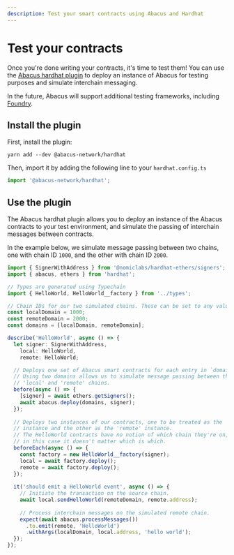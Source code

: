 ```yaml
---
description: Test your smart contracts using Abacus and Hardhat
---
```


# Test your contracts

Once you're done writing your contracts, it's time to test them! You can use the [Abacus hardhat plugin](https://www.npmjs.com/package/@abacus-network/hardhat) to deploy an instance of Abacus for testing purposes and simulate interchain messaging.

In the future, Abacus will support additional testing frameworks, including [Foundry](https://github.com/foundry-rs/foundry).

## Install the plugin&#x20;

First, install the plugin:

```
yarn add --dev @abacus-network/hardhat
```

Then, import it by adding the following line to your `hardhat.config.ts`

```typescript
import '@abacus-network/hardhat';
```

## Use the plugin

The Abacus hardhat plugin allows you to deploy an instance of the Abacus contracts to your test environment, and simulate the passing of interchain messages between contracts.

In the example below, we simulate message passing between two chains, one with chain ID `1000`, and the other with chain ID `2000`.

```typescript
import { SignerWithAddress } from '@nomiclabs/hardhat-ethers/signers';
import { abacus, ethers } from 'hardhat';

// Types are generated using Typechain 
import { HelloWorld, HelloWorld__factory } from '../types';

// Chain IDs for our two simulated chains. These can be set to any value.
const localDomain = 1000;
const remoteDomain = 2000;
const domains = [localDomain, remoteDomain];

describe('HelloWorld', async () => {
  let signer: SignerWithAddress,
    local: HelloWorld,
    remote: HelloWorld;

  // Deploys one set of Abacus smart contracts for each entry in `domains`.
  // Using two domains allows us to simulate message passing between the
  // 'local' and 'remote' chains.
  before(async () => {
    [signer] = await ethers.getSigners();
    await abacus.deploy(domains, signer);
  });
  
  // Deploys two instances of our contracts, one to be treated as the 'local'
  // instance and the other as the 'remote' instance.
  // The HelloWorld contracts have no notion of which chain they're on, and so
  // in this case it doesn't matter which is which.
  beforeEach(async () => {
    const factory = new HelloWorld__factory(signer);
    local = await factory.deploy();
    remote = await factory.deploy();
  });
  
  it('should emit a HelloWorld event', async () => {
    // Initiate the transaction on the source chain.
    await local.sendHelloWorld(remoteDomain, remote.address);
    
    // Process interchain messages on the simulated remote chain.
    expect(await abacus.processMessages())
      .to.emit(remote, 'HelloWorld')
      .withArgs(localDomain, local.address, 'hello world');
  });
});
```
